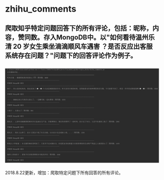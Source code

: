 # zhihu_comments
爬取知乎特定问题回答下的所有评论，包括：昵称，内容，赞同数。存入MongoDB中。以"如何看待温州乐清 20 岁女生乘坐滴滴顺风车遇害 ？是否反应出客服系统存在问题？"问题下的回答评论作为例子。
-------------------------------
![效果图1](https://github.com/brandonchow1997/zhihu_comments/blob/master/result.png)
--------------
2018.8.22更新，增加：爬取特定问题下所有回答的所有评论。
